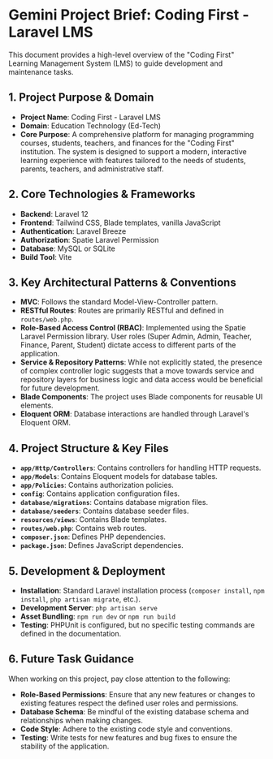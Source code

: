 
# Gemini Project Brief: Coding First - Laravel LMS

This document provides a high-level overview of the "Coding First" Learning Management System (LMS) to guide development and maintenance tasks.

## 1. Project Purpose & Domain

- **Project Name**: Coding First - Laravel LMS
- **Domain**: Education Technology (Ed-Tech)
- **Core Purpose**: A comprehensive platform for managing programming courses, students, teachers, and finances for the "Coding First" institution. The system is designed to support a modern, interactive learning experience with features tailored to the needs of students, parents, teachers, and administrative staff.

## 2. Core Technologies & Frameworks

- **Backend**: Laravel 12
- **Frontend**: Tailwind CSS, Blade templates, vanilla JavaScript
- **Authentication**: Laravel Breeze
- **Authorization**: Spatie Laravel Permission
- **Database**: MySQL or SQLite
- **Build Tool**: Vite

## 3. Key Architectural Patterns & Conventions

- **MVC**: Follows the standard Model-View-Controller pattern.
- **RESTful Routes**: Routes are primarily RESTful and defined in `routes/web.php`.
- **Role-Based Access Control (RBAC)**: Implemented using the Spatie Laravel Permission library. User roles (Super Admin, Admin, Teacher, Finance, Parent, Student) dictate access to different parts of the application.
- **Service & Repository Patterns**: While not explicitly stated, the presence of complex controller logic suggests that a move towards service and repository layers for business logic and data access would be beneficial for future development.
- **Blade Components**: The project uses Blade components for reusable UI elements.
- **Eloquent ORM**: Database interactions are handled through Laravel's Eloquent ORM.

## 4. Project Structure & Key Files

- **`app/Http/Controllers`**: Contains controllers for handling HTTP requests.
- **`app/Models`**: Contains Eloquent models for database tables.
- **`app/Policies`**: Contains authorization policies.
- **`config`**: Contains application configuration files.
- **`database/migrations`**: Contains database migration files.
- **`database/seeders`**: Contains database seeder files.
- **`resources/views`**: Contains Blade templates.
- **`routes/web.php`**: Contains web routes.
- **`composer.json`**: Defines PHP dependencies.
- **`package.json`**: Defines JavaScript dependencies.

## 5. Development & Deployment

- **Installation**: Standard Laravel installation process (`composer install`, `npm install`, `php artisan migrate`, etc.).
- **Development Server**: `php artisan serve`
- **Asset Bundling**: `npm run dev` or `npm run build`
- **Testing**: PHPUnit is configured, but no specific testing commands are defined in the documentation.

## 6. Future Task Guidance

When working on this project, pay close attention to the following:

- **Role-Based Permissions**: Ensure that any new features or changes to existing features respect the defined user roles and permissions.
- **Database Schema**: Be mindful of the existing database schema and relationships when making changes.
- **Code Style**: Adhere to the existing code style and conventions.
- **Testing**: Write tests for new features and bug fixes to ensure the stability of the application.
